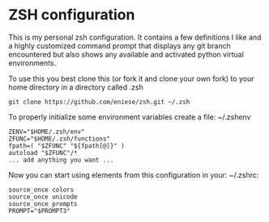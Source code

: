 # ZSH configuration
This is my personal zsh configuration. It contains a few definitions I like and a highly customized command prompt that displays any git branch encountered but also shows any available and activated python virtual environments.

To use this you best clone this (or fork it and clone your own fork) to your home directory in a directory called .zsh
```
git clone https://github.com/eniese/zsh.git ~/.zsh
```

To properly initialize some environment variables create a file: ~/.zshenv
```
ZENV="$HOME/.zsh/env"
ZFUNC="$HOME/.zsh/functions"
fpath=( "$ZFUNC" "${fpath[@]}" )
autoload "$ZFUNC"/*
... add anything you want ...
```

Now you can start using elements from this configuration in your:  ~/.zshrc:
```
source_once colors
source_once unicode
source_once prompts
PROMPT="$PROMPT3"
```


